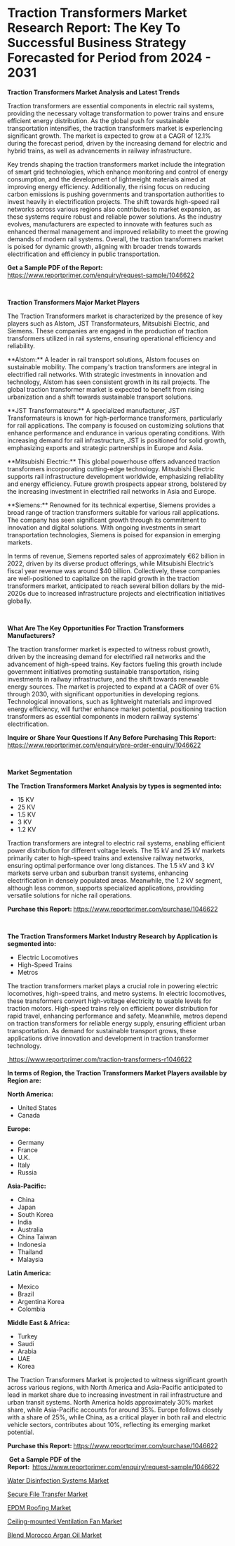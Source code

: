 <p><h1>Traction Transformers Market Research Report: The Key To Successful Business Strategy Forecasted for Period from 2024 - 2031</h1></p><p><strong>Traction Transformers Market Analysis and Latest Trends</strong></p>
<p><p>Traction transformers are essential components in electric rail systems, providing the necessary voltage transformation to power trains and ensure efficient energy distribution. As the global push for sustainable transportation intensifies, the traction transformers market is experiencing significant growth. The market is expected to grow at a CAGR of 12.1% during the forecast period, driven by the increasing demand for electric and hybrid trains, as well as advancements in railway infrastructure.</p><p>Key trends shaping the traction transformers market include the integration of smart grid technologies, which enhance monitoring and control of energy consumption, and the development of lightweight materials aimed at improving energy efficiency. Additionally, the rising focus on reducing carbon emissions is pushing governments and transportation authorities to invest heavily in electrification projects. The shift towards high-speed rail networks across various regions also contributes to market expansion, as these systems require robust and reliable power solutions. As the industry evolves, manufacturers are expected to innovate with features such as enhanced thermal management and improved reliability to meet the growing demands of modern rail systems. Overall, the traction transformers market is poised for dynamic growth, aligning with broader trends towards electrification and efficiency in public transportation.</p></p>
<p><strong>Get a Sample PDF of the Report:&nbsp;</strong> <a href="https://www.reportprimer.com/enquiry/request-sample/1046622">https://www.reportprimer.com/enquiry/request-sample/1046622</a></p>
<p>&nbsp;</p>
<p><strong>Traction Transformers Major Market Players</strong></p>
<p><p>The Traction Transformers market is characterized by the presence of key players such as Alstom, JST Transformateurs, Mitsubishi Electric, and Siemens. These companies are engaged in the production of traction transformers utilized in rail systems, ensuring operational efficiency and reliability.</p><p>**Alstom:** A leader in rail transport solutions, Alstom focuses on sustainable mobility. The company's traction transformers are integral in electrified rail networks. With strategic investments in innovation and technology, Alstom has seen consistent growth in its rail projects. The global traction transformer market is expected to benefit from rising urbanization and a shift towards sustainable transport solutions.</p><p>**JST Transformateurs:** A specialized manufacturer, JST Transformateurs is known for high-performance transformers, particularly for rail applications. The company is focused on customizing solutions that enhance performance and endurance in various operating conditions. With increasing demand for rail infrastructure, JST is positioned for solid growth, emphasizing exports and strategic partnerships in Europe and Asia.</p><p>**Mitsubishi Electric:** This global powerhouse offers advanced traction transformers incorporating cutting-edge technology. Mitsubishi Electric supports rail infrastructure development worldwide, emphasizing reliability and energy efficiency. Future growth prospects appear strong, bolstered by the increasing investment in electrified rail networks in Asia and Europe.</p><p>**Siemens:** Renowned for its technical expertise, Siemens provides a broad range of traction transformers suitable for various rail applications. The company has seen significant growth through its commitment to innovation and digital solutions. With ongoing investments in smart transportation technologies, Siemens is poised for expansion in emerging markets.</p><p>In terms of revenue, Siemens reported sales of approximately €62 billion in 2022, driven by its diverse product offerings, while Mitsubishi Electric’s fiscal year revenue was around $40 billion. Collectively, these companies are well-positioned to capitalize on the rapid growth in the traction transformers market, anticipated to reach several billion dollars by the mid-2020s due to increased infrastructure projects and electrification initiatives globally.</p></p>
<p>&nbsp;</p>
<p><strong>What Are The Key Opportunities For Traction Transformers Manufacturers?</strong></p>
<p><p>The traction transformer market is expected to witness robust growth, driven by the increasing demand for electrified rail networks and the advancement of high-speed trains. Key factors fueling this growth include government initiatives promoting sustainable transportation, rising investments in railway infrastructure, and the shift towards renewable energy sources. The market is projected to expand at a CAGR of over 6% through 2030, with significant opportunities in developing regions. Technological innovations, such as lightweight materials and improved energy efficiency, will further enhance market potential, positioning traction transformers as essential components in modern railway systems' electrification.</p></p>
<p><strong>Inquire or Share Your Questions If Any Before Purchasing This Report:</strong> <a href="https://www.reportprimer.com/enquiry/pre-order-enquiry/1046622">https://www.reportprimer.com/enquiry/pre-order-enquiry/1046622</a></p>
<p>&nbsp;</p>
<p><strong>Market Segmentation</strong></p>
<p><strong>The Traction Transformers Market Analysis by types is segmented into:</strong></p>
<p><ul><li>15 KV</li><li>25 KV</li><li>1.5 KV</li><li>3 KV</li><li>1.2 KV</li></ul></p>
<p><p>Traction transformers are integral to electric rail systems, enabling efficient power distribution for different voltage levels. The 15 kV and 25 kV markets primarily cater to high-speed trains and extensive railway networks, ensuring optimal performance over long distances. The 1.5 kV and 3 kV markets serve urban and suburban transit systems, enhancing electrification in densely populated areas. Meanwhile, the 1.2 kV segment, although less common, supports specialized applications, providing versatile solutions for niche rail operations.</p></p>
<p><strong>Purchase this Report:&nbsp;</strong><a href="https://www.reportprimer.com/purchase/1046622">https://www.reportprimer.com/purchase/1046622</a></p>
<p>&nbsp;</p>
<p><strong>The Traction Transformers Market Industry Research by Application is segmented into:</strong></p>
<p><ul><li>Electric Locomotives</li><li>High-Speed Trains</li><li>Metros</li></ul></p>
<p><p>The traction transformers market plays a crucial role in powering electric locomotives, high-speed trains, and metro systems. In electric locomotives, these transformers convert high-voltage electricity to usable levels for traction motors. High-speed trains rely on efficient power distribution for rapid travel, enhancing performance and safety. Meanwhile, metros depend on traction transformers for reliable energy supply, ensuring efficient urban transportation. As demand for sustainable transport grows, these applications drive innovation and development in traction transformer technology.</p></p>
<p><a href="https://www.reportprimer.com/traction-transformers-r1046622">&nbsp;https://www.reportprimer.com/traction-transformers-r1046622</a></p>
<p><strong>In terms of Region, the Traction Transformers Market Players available by Region are:</strong></p>
<p>
    <p> <strong> North America: </strong>
        <ul>
            <li>United States</li>
            <li>Canada</li>
        </ul>
        </p> 
    <p> <strong> Europe: </strong>
        <ul>
            <li>Germany</li>
            <li>France</li>
            <li>U.K.</li>
            <li>Italy</li>
            <li>Russia</li>
        </ul>
        </p> 
    <p> <strong> Asia-Pacific: </strong>
        <ul>
            <li>China</li>
            <li>Japan</li>
            <li>South Korea</li>
            <li>India</li>
            <li>Australia</li>
            <li>China Taiwan</li>
            <li>Indonesia</li>
            <li>Thailand</li>
            <li>Malaysia</li>
        </ul>
        </p> 
    <p> <strong> Latin America: </strong>
        <ul>
            <li>Mexico</li>
            <li>Brazil</li>
            <li>Argentina Korea</li>
            <li>Colombia</li>
        </ul>
        </p> 
    <p> <strong> Middle East & Africa: </strong>
        <ul>
            <li>Turkey</li>
            <li>Saudi</li>
            <li>Arabia</li>
            <li>UAE</li>
            <li>Korea</li>
        </ul>
    </p>
    </p>
<p><p>The Traction Transformers Market is projected to witness significant growth across various regions, with North America and Asia-Pacific anticipated to lead in market share due to increasing investment in rail infrastructure and urban transit systems. North America holds approximately 30% market share, while Asia-Pacific accounts for around 35%. Europe follows closely with a share of 25%, while China, as a critical player in both rail and electric vehicle sectors, contributes about 10%, reflecting its emerging market potential.</p></p>
<p><strong>Purchase this Report: </strong><a href="https://www.reportprimer.com/purchase/1046622">https://www.reportprimer.com/purchase/1046622</a></p>
<p>&nbsp;<strong>Get a Sample PDF of the Report:&nbsp;&nbsp;</strong><a href="https://www.reportprimer.com/enquiry/request-sample/1046622">https://www.reportprimer.com/enquiry/request-sample/1046622</a></p>
<p><strong></strong></p>
<p><p><a href="https://issuu.com/reportprime-2/docs/water-disinfection-systems-market-s_b8c065bfac4fe5">Water Disinfection Systems Market</a></p><p><a href="https://www.linkedin.com/pulse/strategic-market-insights-navigating-global-secure-file-transfer-6urkf">Secure File Transfer Market</a></p><p><a href="https://issuu.com/reportprime-2/docs/epdm-roofing-market-size-2030.pptx_c1963ba6e6c8f9">EPDM Roofing Market</a></p><p><a href="https://medium.com/@genagaines34/market-forecasting-change-global-ceiling-mounted-ventilation-fan-market-dynamics-and-future-trends-29006569333e?postPublishedType=repub">Ceiling-mounted Ventilation Fan Market</a></p><p><a href="https://medium.com/@genagaines34/insights-into-blend-morocco-argan-oil-market-share-and-competitive-landscape-for-period-from-2024-ca7233d0017c">Blend Morocco Argan Oil Market</a></p></p>